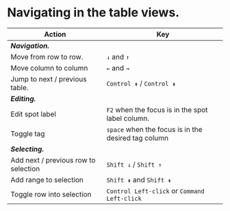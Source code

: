 # Navigating in the table views. 

| **Action**                                                   | **Key**         |
| ------------------------------------------------------------ | --------------- |
| **_Navigation._**                           |                |
| Move from row to row.     | `↓` and `↑`     |
| Move column to column     | `←` and `→`     |
| Jump to next / previous table. | `Control ⇟` / `Control ⇞`   |
| **_Editing._**                           |                   |
| Edit spot label       | `F2` when the focus is in the spot label column. |
| Toggle tag            | `space` when the focus is in the desired tag column |
| **_Selecting._**                           |                   |
| Add next / previous row to selection |  `Shift ↓` / `Shift ↑` |
| Add range to selection |  `Shift ⇞` and `Shift ⇟` | 
| Toggle row into selection | `Control Left-click` or `Command Left-click` | 
